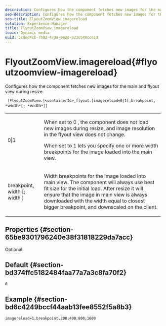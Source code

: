 ```yaml
---
description: Configures how the component fetches new images for the main and flyout view during resize.
seo-description: Configures how the component fetches new images for the main and flyout view during resize.
seo-title: FlyoutZoomView.imagereload
solution: Experience Manager
title: FlyoutZoomView.imagereload
topic: Dynamic media
uuid: 5cded4cb-7b02-47da-9e2d-b236548cc61d
---
```


# FlyoutZoomView.imagereload{#flyoutzoomview-imagereload}

Configures how the component fetches new images for the main and flyout view during resize.

 ` [FlyoutZoomView.|<containerId>_flyout.]imagereload=0|1[,breakpoint, *`width`*[; *`width`*]]`

<table id="table_E314540D347D47699C04EB80D20C0721"> 
 <tbody> 
  <tr> 
   <td colname="col1"> <p> <span class="codeph"> 0|1 </span> </p> </td> 
   <td colname="col2"> <p>When set to <span class="codeph"> 0 </span>, the component does not load new images during resize, and image resolution in the flyout view does not change. </p> <p>When set to <span class="codeph"> 1 </span> lets you specify one or more width breakpoints for the image loaded into the main view. </p> </td> 
  </tr> 
  <tr> 
   <td colname="col1"> <p> <span class="codeph"> breakpoint, <span class="varname"> width </span>[; <span class="varname"> width </span>] </span> </p> </td> 
   <td colname="col2"> <p>Width breakpoints for the image loaded into main view. The component will always use best fit size for the initial load. After resize it will ensure that the image in main view is always downloaded with the width equal to closest bigger breakpoint, and downscaled on the client. </p> </td> 
  </tr> 
 </tbody> 
</table>

## Properties {#section-65be9301796240e38f31818229da7acc}

Optional.

## Default {#section-bd374ffc5182484faa77a7a3c8fa70f2}

`0`

## Example {#section-bd6c4249bccf44aab13fee8552f5a8b3}

`imagereload=1,breakpoint,200;400;800;1600` 
